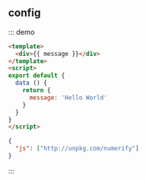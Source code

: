 ## config

::: demo
```html
<template>
  <div>{{ message }}</div>
</template>
<script>
export default {
  data () {
    return {
      message: 'Hello World'
    }
  }
}
</script>
```
```json
{
  "js": ["http://unpkg.com/numerify"]
}
```
:::
